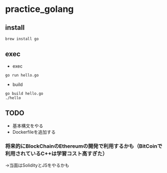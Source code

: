 # practice_golang

## install

```
brew install go
```

## exec
* exec

```
go run hello.go
```

* build

```
go build hello.go
./hello
```

## TODO
* 基本構文をやる
* Dockerfileを追加する

### 将来的にBlockChainのEthereumの開発で利用するかも（BitCoinで利用されているC++は学習コスト高すぎた）
→当面はSolidityとJSをやるかも

